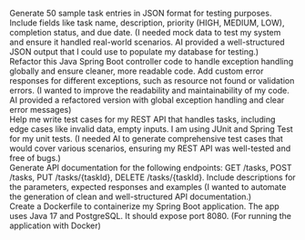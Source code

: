 Generate 50 sample task entries in JSON format for testing purposes. Include fields like task name, description, priority (HIGH, MEDIUM, LOW), completion status, and due date.  (I needed mock data to test my system and ensure it handled real-world scenarios. AI provided a well-structured JSON output that I could use to populate my database for testing.)
<br/>
Refactor this Java Spring Boot controller code to handle exception handling globally and ensure cleaner, more readable code. Add custom error responses for different exceptions, such as resource not found or validation errors. (I wanted to improve the readability and maintainability of my code. AI provided a refactored version with global exception handling and clear error messages)
<br/>
Help me write test cases for my REST API that handles tasks, including edge cases like invalid data, empty inputs. I am using JUnit and Spring Test for my unit tests. (I needed AI to generate comprehensive test cases that would cover various scenarios, ensuring my REST API was well-tested and free of bugs.)
<br/>
Generate API documentation for the following endpoints: GET /tasks, POST /tasks, PUT /tasks/{taskId}, DELETE /tasks/{taskId}. Include descriptions for the parameters, expected responses and examples (I wanted to automate the generation of clean and well-structured API documentation.)
<br/>
Create a Dockerfile to containerize my Spring Boot application. The app uses Java 17 and PostgreSQL. It should expose port 8080. (For running the application with Docker)
